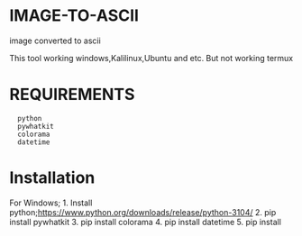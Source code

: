 # IMAGE-TO-ASCII
image converted to ascii


This tool working windows,Kalilinux,Ubuntu and etc.
But not working termux


# REQUIREMENTS
      python
      pywhatkit
      colorama
      datetime

# Installation
For Windows;
     1. Install python;https://www.python.org/downloads/release/python-3104/
     2. pip install pywhatkit
     3. pip install colorama
     4. pip install datetime
     5. pip install 
